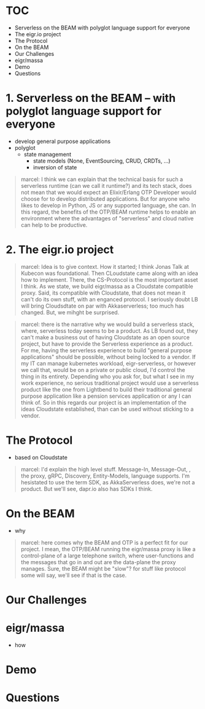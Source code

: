 # TOC

- Serverless on the BEAM with polyglot language support for everyone
- The eigr.io project
- The Protocol
- On the BEAM
- Our Challenges
- eigr/massa
- Demo
- Questions

# 1. Serverless on the BEAM – with polyglot language support for everyone

- develop general purpose applications
- polyglot
    - state management
        - state models (None, EventSourcing, CRUD, CRDTs, ...)
        - inversion of state

> marcel: I think we can explain that the technical basis for such a serverless runtime (can we call it runtime?) and its tech stack, does not mean that we would expect an Elixir/Erlang OTP Developer would choose for to develop distributed applications. But for anyone who likes to develop in Python, JS or any supported language, she can. In this regard, the benefits of the OTP/BEAM runtime helps to enable an environment where the advantages of "serverless" and cloud native can help to be productive.

# 2. The eigr.io project

> marcel: Idea is to give context. How it started; I think Jonas Talk at Kubecon was foundational. Then CLoudstate came along with an idea how to implement. There, the CS-Protocol is the most important asset I think. As we state, we build eigr/massa as a Cloudstate compatible proxy. Said, its compatible with Cloudstate, that does not mean it can't do its own stuff, with an enganced protocol. I seriously doubt LB will bring Cloudsdtate on par with Akkaserverless; too much has changed. But, we mihght be surprised.

> marcel: there is the narrative why we would build a serverless stack, where, serverless today seems to be a product. As LB found out, they can't make a business out of having Cloudstate as an open source project, but have to provide the Serverless experience as a product. For me, having the serverless experience to build "general purpose applications" should be possible, without being locked to a vendor. If my IT can manage kubernetes workload, eigr-serverless, or however we call that, would be on a private or public cloud, I'd control the thing in its entirety. Depending who you ask for, but what I see in my work experience, no serious traditional project would use a serverless product like the one from Lightbend to build their traditional general purpose application like a pension services application or any I can think of. So in this regards our project is an implementation of the ideas Cloudstate established, than can be used without sticking to a vendor.

# The Protocol

- based on Cloudstate

> marcel: I'd explain the high level stuff. Message-In, Message-Out, , the proxy, gRPC, Discovery, Entity-Models, language supports. I'm hesistated to use the term SDK, as AkkaServerless does, we're not a product. But we'll see, dapr.io also has SDKs I think.

# On the BEAM

- why

> marcel: here comes why the BEAM and OTP is a perfect fit for our project. I mean, the OTP/BEAM running the eigr/massa proxy is like a control-plane of a large telephone switch, where user-functions and the messages that go in and out are the data-plane the proxy manages. Sure, the BEAM might be "slow"? for stuff like protocol some will say, we'll see if that is the case.

# Our Challenges

# eigr/massa

- how

# Demo

# Questions